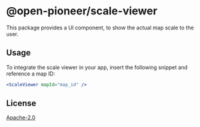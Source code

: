 # @open-pioneer/scale-viewer

This package provides a UI component, to show the actual map scale to the user.

## Usage

To integrate the scale viewer in your app, insert the following snippet and reference a map ID:

```jsx
<ScaleViewer mapId="map_id" />
```

## License

[Apache-2.0](https://www.apache.org/licenses/LICENSE-2.0)
